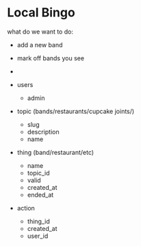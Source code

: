 Local Bingo
===========

what do we want to do:
- add a new band
- mark off bands you see
- 


- users
  - admin
- topic (bands/restaurants/cupcake joints/)
  - slug
  - description
  - name
- thing (band/restaurant/etc)
  - name
  - topic_id
  - valid
  - created_at
  - ended_at
- action
  - thing_id
  - created_at
  - user_id
